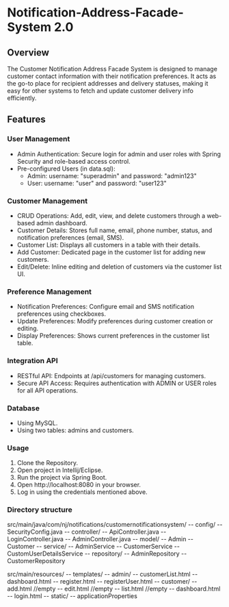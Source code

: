 # Notification-Address-Facade-System 2.0

## Overview
The Customer Notification Address Facade System is designed to manage customer contact information with their notification preferences. It acts as the go-to place for recipient addresses and delivery statuses, making it easy for other systems to fetch and update customer delivery info efficiently.

## Features

### User Management
- Admin Authentication: Secure login for admin and user roles with Spring Security and role-based access control.
- Pre-configured Users (in data.sql):
  - Admin: username: "superadmin" and password: "admin123"
  - User: username: "user" and password: "user123"

### Customer Management
- CRUD Operations: Add, edit, view, and delete customers through a web-based admin dashboard.
- Customer Details: Stores full name, email, phone number, status, and notification preferences (email, SMS).
- Customer List: Displays all customers in a table with their details.
- Add Customer: Dedicated page in the customer list for adding new customers.
- Edit/Delete: Inline editing and deletion of customers via the customer list UI.

### Preference Management
- Notification Preferences: Configure email and SMS notification preferences using checkboxes.
- Update Preferences: Modify preferences during customer creation or editing.
- Display Preferences: Shows current preferences in the customer list table.

### Integration API
- RESTful API: Endpoints at /api/customers for managing customers.
- Secure API Access: Requires authentication with ADMIN or USER roles for all API operations.

### Database
- Using MySQL.
- Using two tables: admins and customers.

### Usage
1. Clone the Repository.
2. Open project in Intellij/Eclipse.
3. Run the project via Spring Boot.
4. Open http://localhost:8080 in your browser.
5. Log in using the credentials mentioned above.

### Directory structure
src/main/java/com/nj/notifications/customernotificationsystem/
-- config/
  -- SecurityConfig.java
-- controller/
  -- ApiController.java
  -- LoginController.java
  -- AdminController.java
-- model/
  -- Admin
  -- Customer
-- service/
  -- AdminService
  -- CustomerService
  -- CustomUserDetailsService
-- repository/
  -- AdminRepository
  -- CustomerRepository

src/main/resources/
-- templates/
  -- admin/
    -- customerList.html
    -- dashboard.html
    -- register.html
    -- registerUser.html
  -- customer/
    -- add.html    //empty
    -- edit.html   //empty
    -- list.html   //empty
    -- dashboard.html
  -- login.html
-- static/
-- applicationProperties









